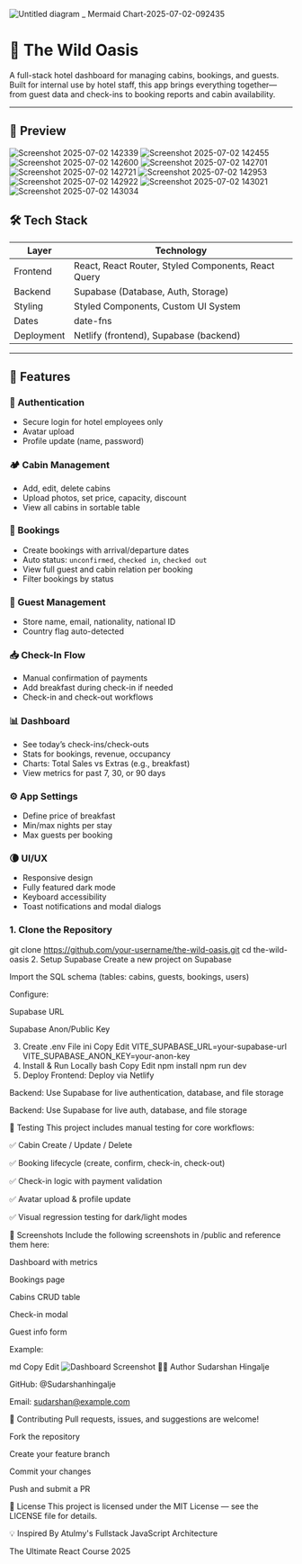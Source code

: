 
![Untitled diagram _ Mermaid Chart-2025-07-02-092435](https://github.com/user-attachments/assets/cfc6423f-e741-4ebb-9eb1-cea680c082ec)
# 🌴 The Wild Oasis

A full-stack hotel dashboard for managing cabins, bookings, and guests.  
Built for internal use by hotel staff, this app brings everything together—from guest data and check-ins to booking reports and cabin availability.

---

## 📸 Preview
![Screenshot 2025-07-02 142339](https://github.com/user-attachments/assets/4a7f30dd-bfb1-4ab3-8ca1-d68272a2c8a4)
![Screenshot 2025-07-02 142455](https://github.com/user-attachments/assets/9dfd36a1-fe8c-499d-91dd-daf93623fc89)
![Screenshot 2025-07-02 142600](https://github.com/user-attachments/assets/c64c3f8f-027e-480e-afc1-77a0808143a1)
![Screenshot 2025-07-02 142701](https://github.com/user-attachments/assets/6f0c3753-4176-4a72-bdf1-a06fe762d317)
![Screenshot 2025-07-02 142721](https://github.com/user-attachments/assets/c6319dc0-28a9-4352-a406-3b04639df3d1)
![Screenshot 2025-07-02 142953](https://github.com/user-attachments/assets/16eb96d6-11d6-48f3-9371-c82c94040703)
![Screenshot 2025-07-02 142922](https://github.com/user-attachments/assets/9c3d2ef2-c805-4369-953e-6fb9aa65503e)
![Screenshot 2025-07-02 143021](https://github.com/user-attachments/assets/2f3d7953-1ff0-4526-9846-f45b9225e47b)
![Screenshot 2025-07-02 143034](https://github.com/user-attachments/assets/4c6022cf-90f1-4932-b5db-d8a526d36368)


## 🛠 Tech Stack

| Layer     | Technology                                      |
|-----------|--------------------------------------------------|
| Frontend  | React, React Router, Styled Components, React Query |
| Backend   | Supabase (Database, Auth, Storage)              |
| Styling   | Styled Components, Custom UI System             |
| Dates     | date-fns                                        |
| Deployment| Netlify (frontend), Supabase (backend)          |

---

## 🌟 Features

### 🔐 Authentication
- Secure login for hotel employees only
- Avatar upload
- Profile update (name, password)

### 🏕 Cabin Management
- Add, edit, delete cabins
- Upload photos, set price, capacity, discount
- View all cabins in sortable table

### 🧾 Bookings
- Create bookings with arrival/departure dates
- Auto status: `unconfirmed`, `checked in`, `checked out`
- View full guest and cabin relation per booking
- Filter bookings by status

### 👤 Guest Management
- Store name, email, nationality, national ID
- Country flag auto-detected

### 📥 Check-In Flow
- Manual confirmation of payments
- Add breakfast during check-in if needed
- Check-in and check-out workflows

### 📊 Dashboard
- See today’s check-ins/check-outs
- Stats for bookings, revenue, occupancy
- Charts: Total Sales vs Extras (e.g., breakfast)
- View metrics for past 7, 30, or 90 days

### ⚙️ App Settings
- Define price of breakfast
- Min/max nights per stay
- Max guests per booking

### 🌘 UI/UX
- Responsive design
- Fully featured dark mode
- Keyboard accessibility
- Toast notifications and modal dialogs


### 1. Clone the Repository

git clone https://github.com/your-username/the-wild-oasis.git
cd the-wild-oasis
2. Setup Supabase
Create a new project on Supabase

Import the SQL schema (tables: cabins, guests, bookings, users)

Configure:

Supabase URL

Supabase Anon/Public Key

3. Create .env File
ini
Copy
Edit
VITE_SUPABASE_URL=your-supabase-url
VITE_SUPABASE_ANON_KEY=your-anon-key
4. Install & Run Locally
bash
Copy
Edit
npm install
npm run dev
5. Deploy
Frontend: Deploy via Netlify

Backend: Use Supabase for live authentication, database, and file storage



Backend: Use Supabase for live auth, database, and file storage

🧪 Testing
This project includes manual testing for core workflows:

✅ Cabin Create / Update / Delete

✅ Booking lifecycle (create, confirm, check-in, check-out)

✅ Check-in logic with payment validation

✅ Avatar upload & profile update

✅ Visual regression testing for dark/light modes

📸 Screenshots
Include the following screenshots in /public and reference them here:

Dashboard with metrics

Bookings page

Cabins CRUD table

Check-in modal

Guest info form

Example:

md
Copy
Edit
![Dashboard Screenshot](./public/dashboard.png)
🧑‍💻 Author
Sudarshan Hingalje

GitHub: @Sudarshanhingalje

Email: sudarshan@example.com

🤝 Contributing
Pull requests, issues, and suggestions are welcome!

Fork the repository

Create your feature branch

Commit your changes

Push and submit a PR

📄 License
This project is licensed under the MIT License — see the LICENSE file for details.

💡 Inspired By
Atulmy's Fullstack JavaScript Architecture

The Ultimate React Course 2025
